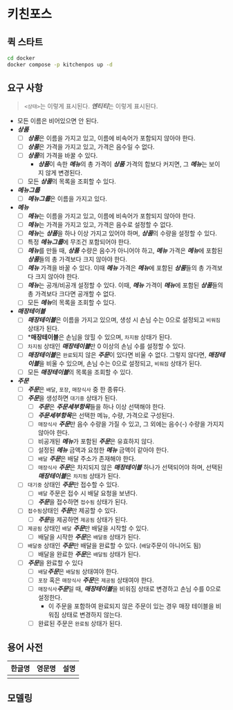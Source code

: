 # 키친포스

## 퀵 스타트

```sh
cd docker
docker compose -p kitchenpos up -d
```

## 요구 사항
> `<상태>`는 이렇게 표시된다.
> ***엔티티***는 이렇게 표시된다.

- 모든 이름은 비어있으면 안 된다.
- ***상품***
    - [ ] ***상품***은 이름을 가지고 있고, 이름에 비속어가 포함되지 않아야 한다.
    - [ ] ***상품***은 가격을 가지고 있고, 가격은 음수일 수 없다.
    - [ ] ***상품***의 가격을 바꿀 수 있다.
      - ***상품***이 속한 ***메뉴***의 총 가격이 ***상품*** 가격의 합보다 커지면, 그 ***메뉴***는 보이지 않게 변경된다.
    - [ ] 모든 ***상품***의 목록을 조회할 수 있다.
- ***메뉴그룹***
    - [ ] ***메뉴그룹***은 이름을 가지고 있다.
- ***메뉴***
    - [ ] ***메뉴***는 이름을 가지고 있고, 이름에 비속어가 포함되지 않아야 한다.
    - [ ] ***메뉴***는 가격을 가지고 있고, 가격은 음수로 설정할 수 없다.
    - [ ] ***메뉴***는 ***상품***을 하나 이상 가지고 있어야 하며, ***상품***의 수량을 설정할 수 있다.
    - [ ] 특정 ***메뉴그룹***에 무조건 포함되어야 한다.
    - [ ] ***메뉴***를 만들 때, ***상품*** 수량은 음수가 아니어야 하고, ***메뉴*** 가격은 ***메뉴***에 포함된 ***상품***들의 총 가격보다 크지 않아야 한다.
    - [ ] ***메뉴*** 가격을 바꿀 수 있다. 이때 ***메뉴*** 가격은 ***메뉴***에 포함된 ***상품***들의 총 가격보다 크지 않아야 한다.
    - [ ] ***메뉴***는 공개/비공개 설정할 수 있다. 이때, ***메뉴*** 가격이 ***메뉴***에 포함된 ***상품***들의 총 가격보다 크다면 공개할 수 없다.
    - [ ] 모든 ***메뉴***의 목록을 조회할 수 있다.
- ***매장테이블***
    - [ ] ***매장테이블***은 이름을 가지고 있으며, 생성 시 손님 수는 0으로 설정되고 `비워짐` 상태가 된다.
    - [ ] ***매장테이블**은 손님을 앉힐 수 있으며, `차지돰` 상태가 된다.
    - [ ] `차지됨` 상태인 ***매장테이블***만 0 이상의 손님 수를 설정할 수 있다.
    - [ ] ***매장테이블***은 `완료`되지 않은 ***주문***이 있다면 비울 수 없다. 그렇지 않다면, ***매장테이블***을 비울 수 있으며, 손님 수는 0으로 설정되고, `비워짐` 상태가 된다.
    - [ ] 모든 ***매장테이블***의 목록을 조회할 수 있다.
- ***주문***
    - [ ] ***주문***은 `배달`, `포장`, `매장식사` 중 한 종류다.
    - [ ] ***주문***을 생성하면 `대기중` 상태가 된다.
        - [ ] ***주문***은 ***주문세부항목***들을 하나 이상 선택해야 한다.
        - [ ] ***주문세부항목***은 선택한 메뉴, 수량, 가격으로 구성된다.
        - [ ] `매장식사` ***주문***만 음수 수량을 가질 수 있고, 그 외에는 음수(-) 수량을 가지지 않아야 한다.
        - [ ] 비공개된 ***메뉴***가 포함된 ***주문***은 유효하지 않다.
        - [ ] 설정된 ***메뉴*** 금액과 요청한 ***메뉴*** 금액이 같아야 한다.
        - [ ] `배달` ***주문***은 배달 주소가 존재해야 한다.
        - [ ] `매장식사` ***주문***은 차지되지 않은 ***매장테이블*** 하나가 선택되어야 하며, 선택된 ***매장테이블***은 `차지됨` 상태가 된다.
    - [ ] `대기중`  상태인 ***주문***만 접수할 수 있다.
        - [ ] `배달` 주문은 접수 시 배달 요청을 보낸다.
        - [ ] ***주문***을 접수하면 `접수됨` 상태가 된다.
    - [ ] `접수됨`상태인 ***주문***만 제공할 수 있다.
        - [ ] ***주문***을 제공하면 `제공됨` 상태가 된다.
    - [ ] `제공됨` 상태인 `배달` ***주문***만 배달을 시작할 수 있다.
        - [ ] 배달을 시작한 ***주문***은 `배달중` 상태가 된다.
    - [ ] `배달중` 상태인 ***주문***만 배달을 완료할 수 있다. (`배달`주문이 아니어도 됨)
        - [ ] 배달을 완료한 ***주문***은 `배달됨` 상태가 된다.
    - [ ] ***주문***을 완료할 수 있다
        - [ ] `배달`***주문***은 `배달됨` 상태여야 한다.
        - [ ] `포장` 혹은 `매장식사` ***주문***은 `제공됨` 상태여야 한다.
        - [ ] `매장식사`***주문***일 때, ***매장테이블***을 비워짐 상태로 변경하고 손님 수를 0으로 설정한다.
            - 이 주문을 포함하여 완료되지 않은 주문이 있는 경우 매장 테이블을 비워짐 상태로 변경하지 않는다.
        - [ ] 완료된 주문은 `완료됨` 상태가 된다.

## 용어 사전

| 한글명 | 영문명 | 설명 |
| --- | --- | --- |
|  |  |  |

## 모델링
